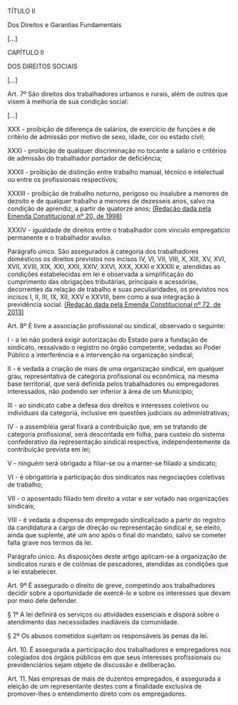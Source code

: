 TÍTULO II

Dos Direitos e Garantias Fundamentais

[…]

CAPÍTULO II

DOS DIREITOS SOCIAIS

[…]

Art. 7º São direitos dos trabalhadores urbanos e rurais, além de outros que visem à melhoria de sua condição social:

[…]

XXX - proibição de diferença de salários, de exercício de funções e de critério de admissão por motivo de sexo, idade, cor ou estado civil; 

XXXI - proibição de qualquer discriminação no tocante a salário e critérios de admissão do trabalhador portador de deficiência; 

XXXII - proibição de distinção entre trabalho manual, técnico e intelectual ou entre os profissionais respectivos; 

XXXIII - proibição de trabalho noturno, perigoso ou insalubre a menores de dezoito e de qualquer trabalho a menores de dezesseis anos, salvo na condição de aprendiz, a partir de quatorze anos;       [(Redação dada pela Emenda Constitucional nº 20, de 1998)](http://www.planalto.gov.br/ccivil_03/constituicao/Emendas/Emc/emc20.htm#art7xxxiii)

XXXIV - igualdade de direitos entre o trabalhador com vínculo empregatício permanente e o trabalhador avulso.

Parágrafo único. São assegurados à categoria dos trabalhadores domésticos os direitos previstos nos incisos IV, VI, VII, VIII, X, XIII, XV, XVI, XVII, XVIII, XIX, XXI, XXII, XXIV, XXVI, XXX, XXXI e XXXIII e, atendidas as condições estabelecidas em lei e observada a simplificação do cumprimento das obrigações tributárias, principais e acessórias, decorrentes da relação de trabalho e suas peculiaridades, os previstos nos incisos I, II, III, IX, XII, XXV e XXVIII, bem como a sua integração à previdência social.       [(Redação dada pela Emenda Constitucional nº 72, de 2013)](http://www.planalto.gov.br/ccivil_03/constituicao/Emendas/Emc/emc72.htm)

Art. 8º É livre a associação profissional ou sindical, observado o seguinte: 

I - a lei não poderá exigir autorização do Estado para a fundação de sindicato, ressalvado o registro no órgão competente, vedadas ao Poder Público a interferência e a intervenção na organização sindical;

II - é vedada a criação de mais de uma organização sindical, em qualquer grau, representativa de categoria profissional ou econômica, na mesma base territorial, que será definida pelos trabalhadores ou empregadores interessados, não podendo ser inferior à área de um Município;

III - ao sindicato cabe a defesa dos direitos e interesses coletivos ou individuais da categoria, inclusive em questões judiciais ou administrativas; 

IV - a assembléia geral fixará a contribuição que, em se tratando de categoria profissional, será descontada em folha, para custeio do sistema confederativo da representação sindical respectiva, independentemente da contribuição prevista em lei; 

V - ninguém será obrigado a filiar-se ou a manter-se filiado a sindicato;

VI - é obrigatória a participação dos sindicatos nas negociações coletivas de trabalho;

VII - o aposentado filiado tem direito a votar e ser votado nas organizações sindicais;

VIII - é vedada a dispensa do empregado sindicalizado a partir do registro da candidatura a cargo de direção ou representação sindical e, se eleito, ainda que suplente, até um ano após o final do mandato, salvo se cometer falta grave nos termos da lei. 

Parágrafo único. As disposições deste artigo aplicam-se à organização de sindicatos rurais e de colônias de pescadores, atendidas as condições que a lei estabelecer.

Art. 9º É assegurado o direito de greve, competindo aos trabalhadores decidir sobre a oportunidade de exercê-lo e sobre os interesses que devam por meio dele defender. 

§ 1º A lei definirá os serviços ou atividades essenciais e disporá sobre o atendimento das necessidades inadiáveis da comunidade.

§ 2º Os abusos cometidos sujeitam os responsáveis às penas da lei.

Art. 10. É assegurada a participação dos trabalhadores e empregadores nos colegiados dos órgãos públicos em que seus interesses profissionais ou previdenciários sejam objeto de discussão e deliberação.

Art. 11. Nas empresas de mais de duzentos empregados, é assegurada a eleição de um representante destes com a finalidade exclusiva de promover-lhes o entendimento direto com os empregadores.
